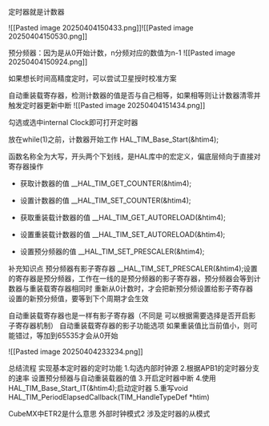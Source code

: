 定时器就是计数器

![[Pasted image 20250404150433.png]]![[Pasted image 20250404150530.png]]


预分频器：因为是从0开始计数，n分频对应的数值为n-1
![[Pasted image 20250404150924.png]]

如果想长时间高精度定时，可以尝试卫星授时校准方案

自动重装载寄存器，检测计数器的值是否与自己相等，如果相等则让计数器清零并触发定时器更新中断
![[Pasted image 20250404151434.png]]

勾选或选中internal Clock即可打开定时器




放在while(1)之前，计数器开始工作
HAL_TIM_Base_Start(&htim4);


函数名称全为大写，开头两个下划线，是HAL库中的宏定义，偏底层倾向于直接对寄存器操作

- 获取计数器的值
\_\_HAL_TIM_GET_COUNTER(&htim4);

- 设置计数器的值
\_\_HAL_TIM_SET_COUNTER(&htim4);

- 获取重装载计数器的值
\_\_HAL_TIM_GET_AUTORELOAD(&htim4);

- 设置重装载计数器的值
\_\_HAL_TIM_SET_AUTORELOAD(&htim4);

- 设置预分频器的值
\_\_HAL_TIM_SET_PRESCALER(&htim4);


补充知识点
预分频器有影子寄存器
\_\_HAL_TIM_SET_PRESCALER(&htim4);设置的寄存器是预分频器，工作在一线的是预分频器的影子寄存器，预分频器会等到计数器与重装载寄存器相同时 重新从0计数时，才会把新预分频设置给影子寄存器
设置的新预分频值，要等到下个周期才会生效

自动重装载寄存器也是一样有影子寄存器（不同是 可以根据需要选择是否开启影子寄存器机制）
自动重装载寄存器的影子功能选项
如果重装值比当前值小，则可能错过，等加到65535才会从0开始

![[Pasted image 20250404233234.png]]




总结流程
实现基本定时器的定时功能
1.勾选内部时钟源
2.根据APB1的定时器分支的速率 设置预分频器与自动重装载器的值
3.开启定时器中断
4.使用HAL_TIM_Base_Start_IT(&htim4);启动定时器
5.重写void HAL_TIM_PeriodElapsedCallback(TIM_HandleTypeDef *htim)

CubeMX中ETR2是什么意思
外部时钟模式2 涉及定时器的从模式